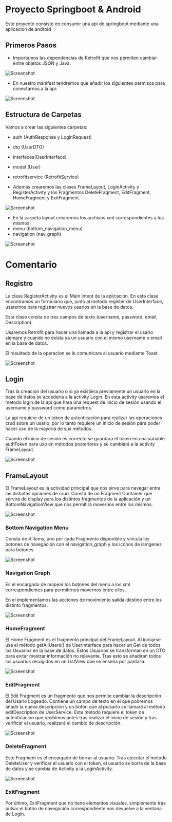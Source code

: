 # Proyecto Springboot & Android

Este proyecto consiste en consumir una api de springboot mediante una aplicacion de android

## Primeros Pasos

* Importamos las dependencias de Retrofit que nos permiten cambiar entre objetos JSON y Java.

![Screenshot](img/librerias.png)

* En nuestro manifest tendremos que añadir los siguientes permisos para conectarnos a la api:

![Screenshot](img/permisos.png)

## Estructura de Carpetas

Vamos a crear las siguientes carpetas:

- auth (AuthResponse y LoginRequest)
- dto (UserDTO)
- interfaces(UserInterface)
- model (User)
- retrofitservice (RetrofitService)

- Además crearemos las clases FrameLayout, LoginActivity y RegisterActivity y los Fragmentos DeleteFragment, EditFragment, HomeFragment y ExitFragment. 

![Screenshot](img/carpetasClases.png)

- En la carpeta layout crearemos los archivos xml correspondientes a los mismos.
- menu (bottom_navigation_menu)
- navigation (nav_graph)

![Screenshot](img/carpetasRes.png)

# Comentario

## Registro

La clase RegisterActivity es el Main Intent de la aplicacion. En esta clase encontramos un formulario
que, junto al metodo register de UserInterface, usaremos para registrar nuevos usarios en la base de datos.

Esta clase consta de tres campos de texto (username, password, email, Description).

Usaremos Retrofit para hacer una llamada a la api y registrar el usario siempre y cuando no exista ya 
un usuario con el mismo username o email en la base de datos. 

El resultado de la operacion se le comunicara al usuario mediante Toast.

![Screenshot](img/register.png)

## Login

Tras la creacion del usuario o si ya existiera previamente un usuario en la base de datos se accederia 
a la activity Login. En esta activity usaremos el metodo login de la api que hara una request de inicio de sesión usando el username y password como parametros.

La api requiere de un token de autenticación para realizar las operaciones crud sobre un usario, por lo tanto requiere un inicio de sesión para poder hacer uso de la mayoria de sus métodos.

Cuando el inicio de sesión es correcto se guardara el token en una variable authToken para uso en métodos posteriores y se cambiará a la activity FrameLayout.

![Screenshot](img/login.png)

## FrameLayout

El FrameLayout es la actividad principal que nos sirve para navegar entre las distintas opciones de crud. Consta de un Fragment Container que servirá de display para los distintos fragmentos de la aplicación y un BottomNavigationView que nos permitirá movernos entre los mismos.

![Screenshot](img/frame.png)

### Bottom Navigation Menu

Consta de 4 Items, uno por cada Fragmento disponible  y vincula los botones de navegación con el navigation_graph y los iconos de iamgenes para botones.

![Screenshot](img/menu.png)

### Navigation Graph

Es el encargado de mapear los botones del menú a los xml correspondientes para permitirnos movernos entre ellos. 

En el implementamos las acciones de movimiento salida-destino entre los distinto fragmentos.

![Screenshot](img/graph.png)

### HomeFragment

El Home Fragment es el fragmento principal del FrameLayout. Al iniciarse usa el método getAllUsers() de UserInterface para hacer un Get de todos los Usuarios en la base de datos. Estos Usuarios se transforman en un DTO para evitar mostrar información no relevante. Tras esto se añadiran todos los usuarios recogidos en un ListView que se enseña por pantalla.

![Screenshot](img/home.png)

### EditFragment

El Edit Fragment es un fragmento que nos permite cambiar la descripción del Usario Logeado.
Contiene un campo de texto en el que podremos añadir la nueva descripción y un botón que al pulsarlo se llamará al método editDescription de UserService.
Este método requiere el token de autenticación que recibimos antes tras realizar el inicio de sesión y tras verificar el usuario, realizará el cambio de descripción.

![Screenshot](img/edit.png)

### DeleteFragment

Este Fragment es el encargado de borrar al usuario. Tras ejecutar el método DeleteUser y verificar el usuario con el token, el usuario se borra de la base de datos y se cambia de Activity a la LoginActivity.

![Screenshot](img/delete.png)

### ExitFragment

Por último, ExitFragment que no tiene elementos visuales, simplemente tras pulsar el botón de navegación correspondiente nos devuelve a la ventana de Login.

